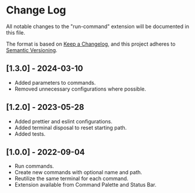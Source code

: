 # Change Log

All notable changes to the "run-command" extension will be documented in this file.

The format is based on [Keep a Changelog](https://keepachangelog.com/en/1.0.0/),
and this project adheres to [Semantic Versioning](https://semver.org/spec/v2.0.0.html).

## [1.3.0] - 2024-03-10

- Added parameters to commands.
- Removed unnecessary configurations where possible.

## [1.2.0] - 2023-05-28

- Added prettier and eslint configurations.
- Added terminal disposal to reset starting path.
- Added tests.

## [1.0.0] - 2022-09-04

- Run commands.
- Create new commands with optional name and path.
- Reutilize the same terminal for each command.
- Extension available from Command Palette and Status Bar.
